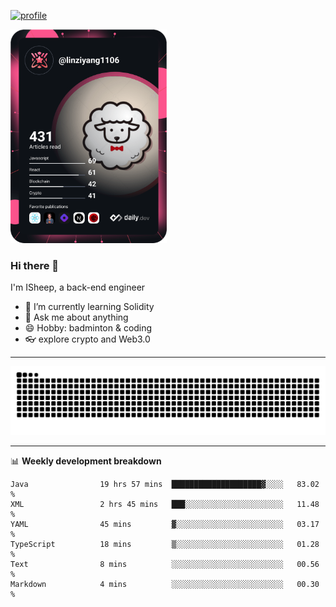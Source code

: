 [![profile](https://user-images.githubusercontent.com/54968314/208005045-e4b42f3b-833d-4242-bfcc-e764865553a2.svg)](https://www.calligrapher.ai/)

<a href="https://app.daily.dev/linziyang1106"><img src="/devcard.png" width="250" alt="ISheep's Dev Card"/></a>

### Hi there 🐏

I'm ISheep, a back-end engineer

- 🔭 I’m currently learning Solidity
- 💬 Ask me about anything
- 😄 Hobby: badminton & coding
- 👓 explore crypto and Web3.0

-------

![](https://raw.githubusercontent.com/ISheepp/ISheepp/output/github-contribution-grid-snake.svg)

-------

📊 **Weekly development breakdown**
<!--START_SECTION:waka-->

```text
Java                19 hrs 57 mins  ████████████████████▓░░░░   83.02 %
XML                 2 hrs 45 mins   ███░░░░░░░░░░░░░░░░░░░░░░   11.48 %
YAML                45 mins         ▓░░░░░░░░░░░░░░░░░░░░░░░░   03.17 %
TypeScript          18 mins         ▒░░░░░░░░░░░░░░░░░░░░░░░░   01.28 %
Text                8 mins          ░░░░░░░░░░░░░░░░░░░░░░░░░   00.56 %
Markdown            4 mins          ░░░░░░░░░░░░░░░░░░░░░░░░░   00.30 %
```

<!--END_SECTION:waka-->
